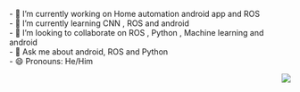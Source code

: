 
<p>
<p align="left">
- 🔭 I’m currently working on  Home automation android app and ROS <br>
- 🌱 I’m currently learning  CNN , ROS and android <br>
- 👯 I’m looking to collaborate on ROS , Python , Machine learning and android <br>
- 💬 Ask me about android, ROS and Python <br>
- 😄 Pronouns: He/Him<br>

 <div height="10px" width="10px">
<img src="https://media.giphy.com/media/M9gbBd9nbDrOTu1Mqx/giphy.gif" align="right"/>
   </div>

</p>
</p>
